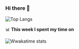 ### Hi there 👋

<!--
**yangtau/yangtau** is a ✨ _special_ ✨ repository because its `README.md` (this file) appears on your GitHub profile.

Here are some ideas to get you started:

- 🔭 I’m currently working on ...
- 🌱 I’m currently learning ...
- 👯 I’m looking to collaborate on ...
- 🤔 I’m looking for help with ...
- 💬 Ask me about ...
- 📫 How to reach me: ...
- 😄 Pronouns: ...
- ⚡ Fun fact: ...

https://github.com/anuraghazra/github-readme-stats
-->

![Top Langs](https://github-readme-stats.vercel.app/api/top-langs/?username=yangtau&langs_count=6)

📊 **This week I spent my time on**

![Wwakatime stats](https://github-readme-stats-taupe-two.vercel.app/api/wakatime?username=yangtau&hide_title=true&hide_border=true&langs_count=5)
